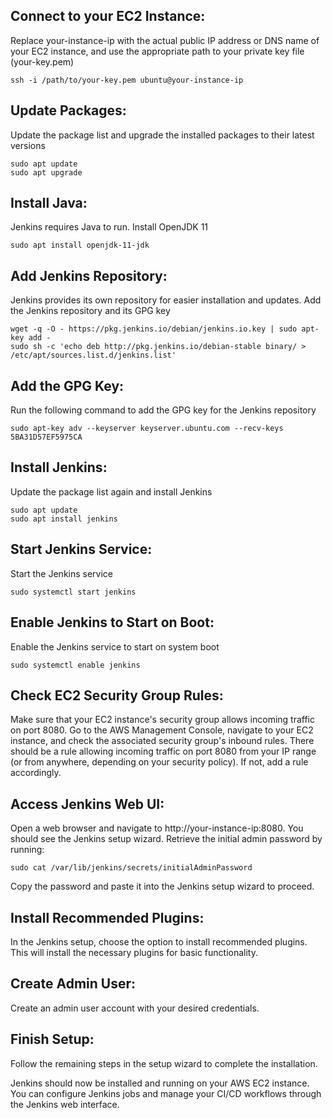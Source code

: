 ## Connect to your EC2 Instance:

Replace your-instance-ip with the actual public IP address or DNS name of your EC2 instance, and use the appropriate path to your private key file (your-key.pem)

    ssh -i /path/to/your-key.pem ubuntu@your-instance-ip

## Update Packages:

Update the package list and upgrade the installed packages to their latest versions

    sudo apt update
    sudo apt upgrade

## Install Java:

Jenkins requires Java to run. Install OpenJDK 11

    sudo apt install openjdk-11-jdk

## Add Jenkins Repository:

Jenkins provides its own repository for easier installation and updates. Add the Jenkins repository and its GPG key

    wget -q -O - https://pkg.jenkins.io/debian/jenkins.io.key | sudo apt-key add -
    sudo sh -c 'echo deb http://pkg.jenkins.io/debian-stable binary/ > /etc/apt/sources.list.d/jenkins.list'

## Add the GPG Key:

Run the following command to add the GPG key for the Jenkins repository

    sudo apt-key adv --keyserver keyserver.ubuntu.com --recv-keys 5BA31D57EF5975CA

## Install Jenkins:

Update the package list again and install Jenkins

    sudo apt update
    sudo apt install jenkins

## Start Jenkins Service:

Start the Jenkins service
  
    sudo systemctl start jenkins

## Enable Jenkins to Start on Boot:

Enable the Jenkins service to start on system boot

    sudo systemctl enable jenkins

## Check EC2 Security Group Rules:

Make sure that your EC2 instance's security group allows incoming traffic on port 8080. Go to the AWS Management Console, navigate to your EC2 instance, and check the associated security group's inbound rules. There should be a rule allowing incoming traffic on port 8080 from your IP range (or from anywhere, depending on your security policy). If not, add a rule accordingly.
    
## Access Jenkins Web UI:

Open a web browser and navigate to http://your-instance-ip:8080.
You should see the Jenkins setup wizard. Retrieve the initial admin password by running:

    sudo cat /var/lib/jenkins/secrets/initialAdminPassword
    
Copy the password and paste it into the Jenkins setup wizard to proceed.

## Install Recommended Plugins:

In the Jenkins setup, choose the option to install recommended plugins. This will install the necessary plugins for basic functionality.

## Create Admin User:
Create an admin user account with your desired credentials.

## Finish Setup:
Follow the remaining steps in the setup wizard to complete the installation.

Jenkins should now be installed and running on your AWS EC2 instance. You can configure Jenkins jobs and manage your CI/CD workflows through the Jenkins web interface.



